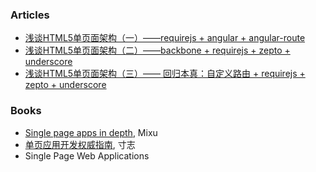 ### Articles
- [浅谈HTML5单页面架构（一）——requirejs + angular + angular-route](http://www.cnblogs.com/kenkofox/p/4643760.html)
- [浅谈HTML5单页面架构（二）——backbone + requirejs + zepto + underscore](http://www.cnblogs.com/kenkofox/p/4648472.html)
- [浅谈HTML5单页面架构（三）—— 回归本真：自定义路由 + requirejs + zepto + underscore](http://www.cnblogs.com/kenkofox/p/4650310.html)

### Books
- [Single page apps in depth](http://singlepageappbook.com/index.html), Mixu
- [单页应用开发权威指南](https://github.com/island205/Single-Page-App-Break), 寸志
- Single Page Web Applications
